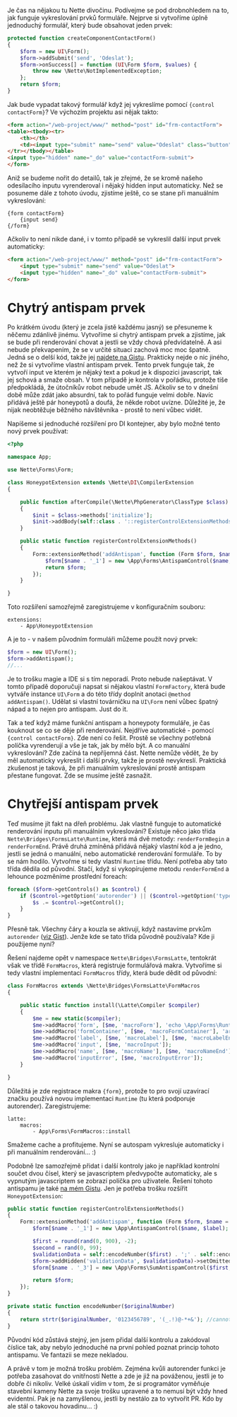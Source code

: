 Je čas na nějakou tu Nette divočinu. Podívejme se pod drobnohledem na to, jak funguje vykreslování prvků formuláře. Nejprve si vytvoříme úplně jednoduchý formulář, který bude obsahovat jeden prvek:

```php
protected function createComponentContactForm()
{
	$form = new UI\Form();
	$form->addSubmit('send', 'Odeslat');
	$form->onSuccess[] = function (UI\Form $form, $values) {
		throw new \Nette\NotImplementedException;
	};
	return $form;
}
```

Jak bude vypadat takový formulář když jej vykreslíme pomocí `{control contactForm}`? Ve výchozím projektu asi nějak takto:

```html
<form action="/web-project/www/" method="post" id="frm-contactForm">
<table><tbody><tr>
	<th></th>
	<td><input type="submit" name="send" value="Odeslat" class="button"></td>
</tr></tbody></table>
<input type="hidden" name="_do" value="contactForm-submit">
</form>
```

Aniž se budeme nořit do detailů, tak je zřejmé, že se kromě našeho odesílacího inputu vyrenderoval i nějaký hidden input automaticky. Než se posuneme dále z tohoto úvodu, zjistíme ještě, co se stane při manuálním vykreslování:

```latte
{form contactForm}
	{input send}
{/form}
```

Ačkoliv to není nikde dané, i v tomto případě se vykreslil další input prvek automaticky:

```html
<form action="/web-project/www/" method="post" id="frm-contactForm">
	<input type="submit" name="send" value="Odeslat">
	<input type="hidden" name="_do" value="contactForm-submit">
</form>
```

# Chytrý antispam prvek

Po krátkém úvodu (který je zcela jistě každému jasný) se přesuneme k něčemu zdánlivě jinému. Vytvoříme si chytrý antispam prvek a zjistíme, jak se bude při renderování chovat a jestli se vždy chová předvídatelně. A asi nebude překvapením, že se v určité situaci zachová moc moc špatně. Jedná se o delší kód, takže jej [najdete na Gistu](https://gist.github.com/mrtnzlml/95ac7726cf2788d83e3c87bc97dbef3a). Prakticky nejde o nic jiného, než že si vytvoříme vlastní antispam prvek. Tento prvek funguje tak, že vytvoří input ve kterém je nějaký text a pokud je k dispozici javascript, tak jej schová a smaže obsah. V tom případě je kontrola v pořádku, protože tiše předpokládá, že útočníkův robot nebude umět JS. Ačkoliv se to v dnešní době může zdát jako absurdní, tak to pořád funguje velmi dobře. Navíc přidává ještě pár honeypotů a doufá, že někde robot uvízne. Důležité je, že nijak neobtěžuje běžného návštěvníka - prostě to není vůbec vidět.

Napíšeme si jednoduché rozšíření pro DI kontejner, aby bylo možné tento nový prvek používat:

```php
<?php

namespace App;

use Nette\Forms\Form;

class HoneypotExtension extends \Nette\DI\CompilerExtension
{

	public function afterCompile(\Nette\PhpGenerator\ClassType $class)
	{
		$init = $class->methods['initialize'];
		$init->addBody(self::class . '::registerControlExtensionMethods();');
	}

	public static function registerControlExtensionMethods()
	{
		Form::extensionMethod('addAntispam', function (Form $form, $name = 'honeypot', $label = 'Vymažte toto pole') {
			$form[$name . '_1'] = new \App\Forms\AntispamControl($name, $label);
			return $form;
		});
	}

}
```

Toto rozšíření samozřejmě zaregistrujeme v konfiguračním souboru:

```neon
extensions:
	- App\HoneypotExtension
```

A je to - v našem původním formuláři můžeme použít nový prvek:

```php
$form = new UI\Form();
$form->addAntispam();
//...
```

Je to trošku magie a IDE si s tím neporadí. Proto nebude našeptávat. V tomto případě doporučuji napsat si nějakou vlastní `FormFactory`, která bude vytváře instance `UI\Form` a do této třídy doplnit anotaci `@method addAntispam()`. Udělat si vlastní továrničku na `UI\Form` není vůbec špatný nápad a to nejen pro antispam. Just do it.

Tak a teď když máme funkční antispam a honeypoty formuláře, je čas kouknout se co se děje při renderování. Nejdříve automatické - pomocí `{control contactForm}`. Zde není co řešit. Prostě se všechny potřebná políčka vyrenderují a vše je tak, jak by mělo být. A co manuální vykreslování? Zde začíná ta nepříjemná část. Nette nemůže vědět, že by měl automaticky vykreslit i další prvky, takže je prostě nevykreslí. Praktická zkušenost je taková, že při manuálním vykreslování prostě antispam přestane fungovat. Zde se musíme ještě zasnažit.

# Chytřejší antispam prvek

Teď musíme jít fakt na dřeň problému. Jak vlastně funguje to automatické renderování inputu při manuálním vykreslování? Existuje něco jako třída `Nette\Bridges\FormsLatte\Runtime`, která má dvě metody: `renderFormBegin` a `renderFormEnd`. Právě druhá zmíněná přidává nějaký vlastní kód a je jedno, jestli se jedná o manuální, nebo automatické renderování formuláře. To by se nám hodilo. Vytvořme si tedy vlastní `Runtime` třídu. Není potřeba aby tato třída dědila od původní. Stačí, když si vykopírujeme metodu `renderFormEnd` a lehounce pozměníme prostřední foreach:

```php
foreach ($form->getControls() as $control) {
	if ($control->getOption('autorender') || ($control->getOption('type') === 'hidden' && !$control->getOption('rendered'))) {
		$s .= $control->getControl();
	}
}
```

Přesně tak. Všechny čáry a kouzla se aktivují, když nastavíme prvkům `autorender` ([viz Gist](https://gist.github.com/mrtnzlml/95ac7726cf2788d83e3c87bc97dbef3a)). Jenže kde se tato třída původně používala? Kde ji použijeme nyní?

Řešení najdeme opět v namespace `Nette\Bridges\FormsLatte`, tentokrát však ve třídě `FormMacros`, která registruje formulářová makra. Vytvoříme si tedy vlastní implementaci `FormMacros` třídy, která bude dědit od původní:

```php
class FormMacros extends \Nette\Bridges\FormsLatte\FormMacros
{

	public static function install(\Latte\Compiler $compiler)
	{
		$me = new static($compiler);
		$me->addMacro('form', [$me, 'macroForm'], 'echo \App\Forms\Runtime::renderFormEnd(array_pop($this->global->formsStack));');
		$me->addMacro('formContainer', [$me, 'macroFormContainer'], 'array_pop($this->global->formsStack); $formContainer = $_form = end($this->global->formsStack)');
		$me->addMacro('label', [$me, 'macroLabel'], [$me, 'macroLabelEnd'], NULL, self::AUTO_EMPTY);
		$me->addMacro('input', [$me, 'macroInput']);
		$me->addMacro('name', [$me, 'macroName'], [$me, 'macroNameEnd'], [$me, 'macroNameAttr']);
		$me->addMacro('inputError', [$me, 'macroInputError']);
	}

}
```

Důležitá je zde registrace makra `{form}`, protože to pro svojí uzavírací značku používá novou implementaci `Runtime` (tu která podporuje autorender). Zaregistrujeme:

```neon
latte:
	macros:
		- App\Forms\FormMacros::install
```

Smažeme cache a profitujeme. Nyní se autospam vykresluje automaticky i při manuálním renderování... :)

Podobně lze samozřejmě přidat i další kontroly jako je například kontrolní součet dvou čísel, který se javascriptem předvypočte automaticky, ale s vypnutým javascriptem se zobrazí políčka pro uživatele. Řešení tohoto antispamu je také [na mém Gistu](https://gist.github.com/mrtnzlml/961c3e2368e98aaa433e02c6603a5086). Jen je potřeba trošku rozšířit `HoneypotExtension`:

```php
public static function registerControlExtensionMethods()
{
	Form::extensionMethod('addAntispam', function (Form $form, $name = 'honeypot', $label = 'Vymažte toto pole') {
		$form[$name . '_1'] = new \App\AntispamControl($name, $label);

		$first = round(rand(0, 900), -2);
		$second = rand(0, 99);
		$validationData = self::encodeNumber($first) . ';' . self::encodeNumber($second);
		$form->addHidden('validationData', $validationData)->setOmitted(TRUE)->setOption('autorender', TRUE);
		$form[$name . '_3'] = new \App\Forms\SumAntispamControl($first, $second, $validationData);

		return $form;
	});
}

private static function encodeNumber($originalNumber)
{
	return strtr($originalNumber, '0123456789', '(_.!)@-*+&'); //cannot contain ';' character
}
```

Původní kód zůstává stejný, jen jsem přidal další kontrolu a zakódoval číslice tak, aby nebylo jednoduché na první pohled poznat princip tohoto antispamu. Ve fantazii se meze nekladou.

A právě v tom je možná trošku problém. Zejména kvůli autorender funkci je potřeba zasahovat do vnitřností Nette a zde je již na pováženou, jestli je to dobře či nikoliv. Velké úskalí vidím v tom, že si programátor vyměňuje stavební kameny Nette za svoje trošku upravené a to nemusí být vždy hned evidentní. Pak je na zamyšlenou, jestli by nestálo za to vytvořit PR. Kdo by ale stál o takovou hovadinu... :)